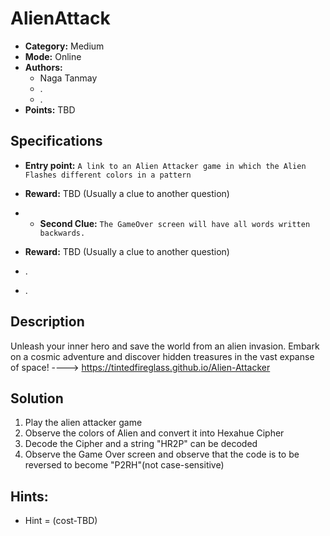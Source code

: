 # AlienAttack

* **Category:** Medium 
* **Mode:** Online
* **Authors:**
  * Naga Tanmay
  * .
  * .
* **Points:** TBD

## Specifications

* **Entry point:** `A link to an Alien Attacker game in which the Alien Flashes different colors in a pattern`
* **Reward:** TBD (Usually a clue to another question)
* * **Second Clue:** `The GameOver screen will have all words written backwards.`
* **Reward:** TBD (Usually a clue to another question)

* .
* .

## Description

Unleash your inner hero and save the world from an alien invasion. Embark on a cosmic adventure and discover hidden treasures in the vast expanse of space! ----> https://tintedfireglass.github.io/Alien-Attacker

## Solution

1. Play the alien attacker game
2. Observe the colors of Alien and convert it into Hexahue Cipher 
3. Decode the Cipher and a string "HR2P" can be decoded
4. Observe the Game Over screen and observe that the code is to be reversed to become "P2RH"(not case-sensitive)


## Hints:

- Hint = (cost-TBD)
